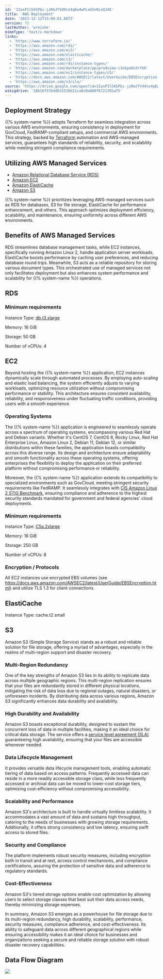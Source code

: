 ```yaml
---
id: '1IasP1lG4SPbi-jzRmJfV4Xnz4qEw4wPLxGSnKLoQJ4E'
title: 'AWS Deployment'
date: '2023-12-12T15:00:01.807Z'
version: 72
lastAuthor: 'wreiske'
mimeType: 'text/x-markdown'
links:
  - 'https://www.terraform.io/'
  - 'https://aws.amazon.com/rds/'
  - 'https://aws.amazon.com/ec2/'
  - 'https://aws.amazon.com/elasticache/'
  - 'https://aws.amazon.com/s3/'
  - 'https://aws.amazon.com/rds/instance-types/'
  - 'https://aws.amazon.com/marketplace/pp/prodview-i3vkpa6e3rfk6'
  - 'https://aws.amazon.com/ec2/instance-types/c5/'
  - 'https://docs.aws.amazon.com/AWSEC2/latest/UserGuide/EBSEncryption.html'
  - 'https://aws.amazon.com/s3/sla/'
source: 'https://drive.google.com/open?id=1IasP1lG4SPbi-jzRmJfV4Xnz4qEw4wPLxGSnKLoQJ4E'
wikigdrive: '18b16f57bdd63152bb21ca8c0a880f6721201af5'
---
```

## Deployment Strategy

{{% system-name %}} adopts Terraform for seamless integration across various AWS environments, ensuring consistency in deployment for GovCloud, FedRAMP-compliant setups, and commercial AWS environments. This strategy, backed by [Terraform](https://www.terraform.io/) automation and AWS-managed services, guarantees high standards of reliability, security, and scalability while meeting stringent compliance requirements.

## Utilizing AWS Managed Services

* [Amazon Relational Database Service (RDS)](https://aws.amazon.com/rds/)
* [Amazon EC2](https://aws.amazon.com/ec2/)
* [Amazon ElastiCache](https://aws.amazon.com/elasticache/)
* [Amazon S3](https://aws.amazon.com/s3/)

{{% system-name %}} prioritizes leveraging AWS-managed services such as RDS for databases, S3 for file storage, ElastiCache for performance enhancement, and others. This approach optimizes deployment efficiency, scalability, and maintenance, ensuring uniformity across different AWS environments.

## Benefits of AWS Managed Services

RDS streamlines database management tasks, while EC2 instances, specifically running Amazon Linux 2, handle application server workloads. ElastiCache boosts performance by caching user preferences, and reducing database round trips. Meanwhile, S3 acts as a reliable repository for storing various document types. This orchestrated use of managed services not only facilitates deployment but also enhances system performance and scalability for {{% system-name %}} operations.

## RDS

### Minimum requirements

Instance Type: [db.t3.xlarge](https://aws.amazon.com/rds/instance-types/)

Memory: 16 GiB

Storage: 50 GB

Number of vCPUs: 4

## EC2

Beyond hosting the {{% system-name %}} application, EC2 instances dynamically scale through automated processes. By employing auto-scaling and elastic load balancing, the system efficiently adjusts to varying workloads, optimizing resource utilization without compromising performance or stability. This architecture ensures consistent availability, reliability, and responsiveness under fluctuating traffic conditions, providing users with a smooth experience.

### Operating Systems

The {{% system-name %}} application is engineered to seamlessly operate across a spectrum of operating systems, encompassing various Red Hat and Debian variants. Whether it's CentOS 7, CentOS 8, Rocky Linux, Red Hat Enterprise Linux, Amazon Linux 2, Debian 11, Debian 12, or similar distributions within these families, the application boasts compatibility across this diverse range. Its design and architecture ensure adaptability and smooth functionality across these operating systems, offering enterprises the flexibility to deploy the application on their preferred platform without compromising performance or reliability.

Moreover, the {{% system-name %}} application extends its compatibility to specialized environments such as GovCloud, meeting stringent security requirements like FedRAMP. It seamlessly integrates with [CIS Amazon Linux 2 STIG Benchmark](https://aws.amazon.com/marketplace/pp/prodview-i3vkpa6e3rfk6), ensuring compliance and adherence to the highest security standards mandated for government and federal agencies' cloud deployments.

### Minimum requirements

Instance Type: [C5a.2xlarge](https://aws.amazon.com/ec2/instance-types/c5/)

Memory: 16 GiB

Storage: 250 GB

Number of vCPUs: 8

### Encryption / Protocols

All EC2 instances use encrypted EBS volumes (see https://docs.aws.amazon.com/AWSEC2/latest/UserGuide/EBSEncryption.html) and utilize TLS 1.3 for client connections.

## ElastiCache

Instance Type: cache.t2.small

## S3

Amazon S3 (Simple Storage Service) stands as a robust and reliable solution for file storage, offering a myriad of advantages, especially in the realms of multi-region support and disaster recovery.

### Multi-Region Redundancy

One of the key strengths of Amazon S3 lies in its ability to replicate data across multiple geographic regions. This multi-region replication ensures that your files are redundantly stored in different physical locations, mitigating the risk of data loss due to regional outages, natural disasters, or unforeseen incidents. By distributing data across various regions, Amazon S3 significantly enhances data durability and availability.

### High Durability and Availability

Amazon S3 boasts exceptional durability, designed to sustain the concurrent loss of data in multiple facilities, making it an ideal choice for critical data storage. The service offers a [service level agreement (SLA)](https://aws.amazon.com/s3/sla/) guaranteeing high availability, ensuring that your files are accessible whenever needed.

### Data Lifecycle Management

It provides versatile data lifecycle management tools, enabling automatic tiering of data based on access patterns. Frequently accessed data can reside in a more readily accessible storage class, while less frequently accessed or archival data can be moved to lower-cost storage tiers, optimizing cost-efficiency without compromising accessibility.

### Scalability and Performance

Amazon S3's architecture is built to handle virtually limitless scalability. It accommodates a vast amount of data and sustains high throughput, catering to the needs of businesses with growing storage requirements. Additionally, it offers strong consistency and low latency, ensuring swift access to stored files.

### Security and Compliance

The platform implements robust security measures, including encryption both in transit and at rest, access control mechanisms, and compliance certifications, assuring the protection of sensitive data and adherence to regulatory standards.

### Cost-Effectiveness

Amazon S3's tiered storage options enable cost optimization by allowing users to select storage classes that best suit their data access needs, thereby minimizing storage expenses.

In summary, Amazon S3 emerges as a powerhouse for file storage due to its multi-region redundancy, high durability, scalability, performance, security measures, compliance adherence, and cost-effectiveness. Its ability to safeguard data across different geographical regions while ensuring accessibility makes it an ideal choice for businesses and organizations seeking a secure and reliable storage solution with robust disaster recovery capabilities.

## Data Flow Diagram

![](../aws-deployment.assets/aa76d715a968cf87547b343b7d90609e.png)
